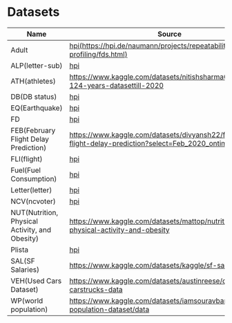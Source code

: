 # Datasets

|  Name  |  Source  |
|  ----  | ----  |
|  Adult  | [hpi(https://hpi.de/naumann/projects/repeatability/data-profiling/fds.html)](https://hpi.de/naumann/projects/repeatability/data-profiling/fds.html)  |
|  ALP(letter-sub)  |  [hpi](https://hpi.de/naumann/projects/repeatability/data-profiling/fds.html)  |
|  ATH(athletes)  |  https://www.kaggle.com/datasets/nitishsharma01/olympics-124-years-datasettill-2020  |
|  DB(DB status)  |  [hpi](https://hpi.de/naumann/projects/repeatability/data-profiling/fds.html)  |
|  EQ(Earthquake)  |  [hpi](https://www.kaggle.com/datasets/farazrahman/earthquake)  |
|  FD  |  [hpi](https://hpi.de/naumann/projects/repeatability/data-profiling/fds.html)  |
|  FEB(February Flight Delay Prediction)  |  https://www.kaggle.com/datasets/divyansh22/february-flight-delay-prediction?select=Feb_2020_ontime.csv  |
|  FLI(flight)  |  [hpi](https://hpi.de/naumann/projects/repeatability/data-profiling/fds.html)  |
|  Fuel(Fuel Consumption)  |  [hpi](https://www.kaggle.com/datasets/ahmettyilmazz/fuel-consumption)  |
|  Letter(letter)  |  [hpi](https://hpi.de/naumann/projects/repeatability/data-profiling/fds.html)  |
|  NCV(ncvoter)  |  [hpi](https://hpi.de/naumann/projects/repeatability/data-profiling/fds.html)  |
|  NUT(Nutrition, Physical Activity, and Obesity)  |  https://www.kaggle.com/datasets/mattop/nutrition-physical-activity-and-obesity  |
|  Plista  |  [hpi](https://hpi.de/naumann/projects/repeatability/data-profiling/fds.html)  |
|  SAL(SF Salaries)  |  https://www.kaggle.com/datasets/kaggle/sf-salaries  |
|  VEH(Used Cars Dataset)  |  https://www.kaggle.com/datasets/austinreese/craigslist-carstrucks-data  |
|  WP(world population)  |  https://www.kaggle.com/datasets/iamsouravbanerjee/world-population-dataset/data  |
